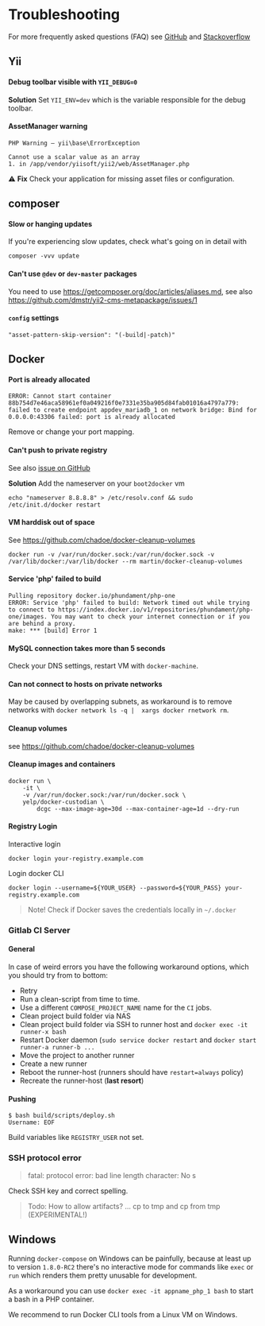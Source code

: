Troubleshooting
===============

For more frequently asked questions (FAQ) see [GitHub](https://github.com/dmstr/docker-phd5-app/issues) and [Stackoverflow](http://stackoverflow.com/questions/tagged/phundament)

Yii
---

#### Debug toolbar visible with `YII_DEBUG=0`

**Solution** Set `YII_ENV=dev` which is the variable responsible for the debug toolbar.

#### AssetManager warning

```
PHP Warning – yii\base\ErrorException

Cannot use a scalar value as an array
1. in /app/vendor/yiisoft/yii2/web/AssetManager.php
```
:warning:
**Fix** Check your application for missing asset files or configuration.

## composer

#### Slow or hanging updates

If you're experiencing slow updates, check what's going on in detail with

    composer -vvv update

#### Can't use `@dev` or `dev-master` packages

You need to use https://getcomposer.org/doc/articles/aliases.md, see also https://github.com/dmstr/yii2-cms-metapackage/issues/1


#### `config` settings

    "asset-pattern-skip-version": "(-build|-patch)"



Docker
------


#### Port is already allocated

    ERROR: Cannot start container 88b754d7e46aca58961ef0a049216f0e7331e35ba905d84fab01016a4797a779: failed to create endpoint appdev_mariadb_1 on network bridge: Bind for 0.0.0.0:43306 failed: port is already allocated

Remove or change your port mapping.

#### Can't push to private registry

See also [issue on GitHub]()

**Solution** Add the nameserver on your `boot2docker` vm 

```
echo "nameserver 8.8.8.8" > /etc/resolv.conf && sudo /etc/init.d/docker restart
```

#### VM harddisk out of space

See https://github.com/chadoe/docker-cleanup-volumes

    docker run -v /var/run/docker.sock:/var/run/docker.sock -v /var/lib/docker:/var/lib/docker --rm martin/docker-cleanup-volumes


#### Service 'php' failed to build

    Pulling repository docker.io/phundament/php-one
    ERROR: Service 'php' failed to build: Network timed out while trying to connect to https://index.docker.io/v1/repositories/phundament/php-one/images. You may want to check your internet connection or if you are behind a proxy.
    make: *** [build] Error 1

#### MySQL connection takes more than 5 seconds

Check your DNS settings, restart VM with `docker-machine`.

#### Can not connect to hosts on private networks

May be caused by overlapping subnets, as workaround is to remove networks with `docker network ls -q |  xargs docker rnetwork rm`.

#### Cleanup volumes

see https://github.com/chadoe/docker-cleanup-volumes 

#### Cleanup images and containers

```
docker run \
	-it \
	-v /var/run/docker.sock:/var/run/docker.sock \
	yelp/docker-custodian \
		dcgc --max-image-age=30d --max-container-age=1d --dry-run
```

#### Registry Login

Interactive login
    
    docker login your-registry.example.com

Login docker CLI
    
    docker login --username=${YOUR_USER} --password=${YOUR_PASS} your-registry.example.com

> Note! Check if Docker saves the credentials locally in `~/.docker`



### Gitlab CI Server

#### General

In case of weird errors you have the following workaround options, which you should try from to bottom:

- Retry
- Run a clean-script from time to time.
- Use a different `COMPOSE_PROJECT_NAME` name for the `CI` jobs.
- Clean project build folder via NAS
- Clean project build folder via SSH to runner host and `docker exec -it runner-x bash`
- Restart Docker daemon (`sudo service docker restart` and `docker start runner-a runner-b ...`
- Move the project to another runner
- Create a new runner
- Reboot the runner-host (runners should have `restart=always` policy)
- Recreate the runner-host (**last resort**)

#### Pushing

    $ bash build/scripts/deploy.sh
    Username: EOF
    
Build variables like `REGISTRY_USER` not set.



### SSH protocol error
  
  > fatal: protocol error: bad line length character: No s
  
Check SSH key and correct spelling.

> Todo: How to allow artifacts? ... cp to tmp and cp from tmp (EXPERIMENTAL!)




## Windows

Running `docker-compose` on Windows can be painfully, because at least up to version `1.8.0-RC2` there's no interactive mode for commands like `exec` or `run` which renders them pretty unusable for development.

As a workaround you can use `docker exec -it appname_php_1 bash` to start a bash in a PHP container.

We recommend to run Docker CLI tools from a Linux VM on Windows.